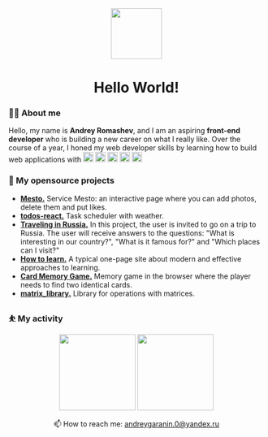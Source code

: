 <div align="center">
    <img src="https://media.giphy.com/media/v1.Y2lkPTc5MGI3NjExMDA2NzAxYTczZjE2ZWRlNjkyNGQyMmUxMzBlNjI5Mjk4N2E2M2YzYSZlcD12MV9pbnRlcm5hbF9naWZzX2dpZklkJmN0PXM/hvRJCLFzcasrR4ia7z/giphy.gif" width="100"/>
    <h1>Hello World!</h1>
</div>
    <h3>👨‍💻 About me</h3>
    <p>
      Hello, my name is <b>Andrey Romashev</b>, and I am an aspiring  <b>front-end developer</b> who is building a new career on what I really like. Over the course of a year, I honed my web developer skills by learning how to build web applications with 
        <img height=20 src="https://img.shields.io/badge/HTML5-E34F26?style=for-the-badge&logo=html5&logoColor=white"/>
        <img height=20 src="https://img.shields.io/badge/CSS3-1572B6?style=for-the-badge&logo=css3&logoColor=white"/>
        <img height=20 src="https://img.shields.io/badge/JavaScript-323330?style=for-the-badge&logo=javascript&logoColor=F7DF1E"/>
        <img height=20 src="https://img.shields.io/badge/React-20232A?style=for-the-badge&logo=react&logoColor=61DAFB"/>
        <img height=20 src="https://img.shields.io/badge/Node.js-339933?style=for-the-badge&logo=nodedotjs&logoColor=white"/>
    </p>
    <h3>🧰 My opensource projects</h3>
    <ul>
      <li><a href="https://github.com/isildurrr1/mesto"><b>Mesto.</b></a> Service Mesto: an interactive page where you can add photos, delete them and put likes.</li>
      <li><a href="https://github.com/isildurrr1/todos-react"><b>todos-react.</b></a> Task scheduler with weather.</li>
      <li><a href="https://github.com/isildurrr1/russian-travel"><b>Traveling in Russia.</b></a> In this project, the user is invited to go on a trip to Russia. The user will receive answers to the questions: "What is interesting in our country?", "What is it famous for?" and "Which places can I visit?"</li>
      <li><a href="https://github.com/isildurrr1/how-to-learn"><b>How to learn.</b></a> A typical one-page site about modern and effective approaches to learning.</li>
      <li><a href="https://github.com/isildurrr1/Card_Memory_Game"><b>Card Memory Game.</b></a> Memory game in the browser where the player needs to find two identical cards.</li>
      <li><a href="https://github.com/isildurrr1/matrix_library"><b>matrix_library.</b></a> Library for operations with matrices.</li>
    </ul>
    <h3>⛹️ My activity</h3>
    <p align='center'>
      <img height=150 src="https://github-readme-stats.vercel.app/api?username=isildurrr1&show_icons=true&count_private=true"/>
      <img height=150 src="https://github-readme-stats.vercel.app/api/top-langs/?username=isildurrr1&layout=compact"/>
    </p>
    <p align='center'>
    📫 How to reach me: <a href='mailto:andreygaranin.0@yandex.ru'>andreygaranin.0@yandex.ru</a>
    </p>
    <p align='right'>
        <img src="https://komarev.com/ghpvc/?username=isildurrr1&style=flat-square&color=blue" alt=""/>
    </p>
